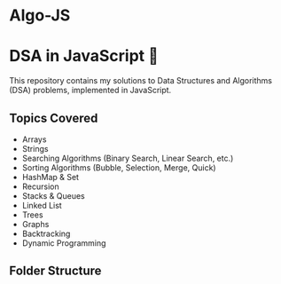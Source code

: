 # Algo-JS
# DSA in JavaScript 🚀

This repository contains my solutions to Data Structures and Algorithms (DSA) problems, implemented in JavaScript.

## Topics Covered
- Arrays
- Strings
- Searching Algorithms (Binary Search, Linear Search, etc.)
- Sorting Algorithms (Bubble, Selection, Merge, Quick)
- HashMap & Set
- Recursion
- Stacks & Queues
- Linked List
- Trees
- Graphs
- Backtracking
- Dynamic Programming

## Folder Structure

